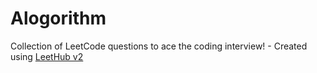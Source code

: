 # Alogorithm
Collection of LeetCode questions to ace the coding interview! - Created using [LeetHub v2](https://github.com/arunbhardwaj/LeetHub-2.0)
